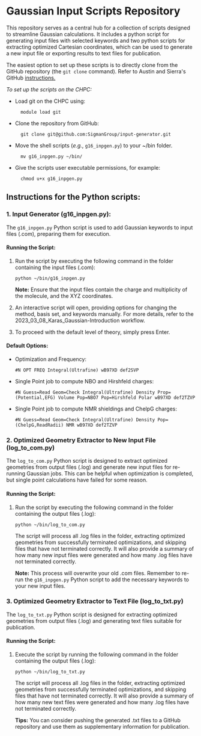 # Gaussian Input Scripts Repository

This repository serves as a central hub for a collection of scripts designed to streamline Gaussian calculations. It includes a python script for generating input files with selected keywords and two python scripts for extracting optimized Cartesian coordinates, which can be used to generate a new input file or exporting results to text files for publication.

The easiest option to set up these scripts is to directly clone from the GitHub repository (the `git clone` command). Refer to Austin and Sierra's GitHub [instructions.](https://github.com/SigmanGroup/Git-Started)

_To set up the scripts on the CHPC:_
	
- Load git on the CHPC using:
  ```shell
    module load git
    ```
- Clone the repository from GitHub:
  ```shell
    git clone git@github.com:SigmanGroup/input-generator.git
    ```
- Move the shell scripts (*e.g.*, `g16_inpgen.py`) to your ~/bin folder.
  ```shell
    mv g16_inpgen.py ~/bin/
    ```
- Give the scripts user executable permissions, for example:
  ```shell
    chmod u+x g16_inpgen.py
    ```
## Instructions for the Python scripts:

### 1. Input Generator (g16_inpgen.py):

The `g16_inpgen.py` Python script is used to add Gaussian keywords to input files (.com), preparing them for execution.

#### Running the Script:

1. Run the script by executing the following command in the folder containing the input files (.com):
    ```shell
    python ~/bin/g16_inpgen.py
    ```
   **Note:** Ensure that the input files contain the charge and multiplicity of the molecule, and the XYZ coordinates.

2. An interactive script will open, providing options for changing the method, basis set, and keywords manually. For more details, refer to the 2023_03_08_Karas_Gaussian-Introduction workflow.

3. To proceed with the default level of theory, simply press Enter.

#### Default Options:

- Optimization and Frequency:
  
  `#N OPT FREQ Integral(Ultrafine) wB97XD def2SVP`

- Single Point job to compute NBO and Hirshfeld charges:
  
  `#N Guess=Read Geom=Check Integral(Ultrafine) Density Prop=(Potential,EFG) Volume Pop=NBO7 Pop=Hirshfeld Polar wB97XD def2TZVP`

- Single Point job to compute NMR shieldings and ChelpG charges:
  
  `#N Guess=Read Geom=Check Integral(Ultrafine) Density Pop=(ChelpG,ReadRadii) NMR wB97XD def2TZVP`

### 2. Optimized Geometry Extractor to New Input File (log_to_com.py)

The `log_to_com.py` Python script is designed to extract optimized geometries from output files (.log) and generate new input files for re-running Gaussian jobs. This can be helpful when optimization is completed, but single point calculations have failed for some reason.

#### Running the Script:

1. Run the script by executing the following command in the folder containing the output files (.log):
    ```shell
    python ~/bin/log_to_com.py
    ```
    The script will process all .log files in the folder, extracting optimized geometries from successfully terminated optimizations, and skipping files that have not terminated correctly. It will also provide a summary of how many new input files were generated and how many .log files have not terminated correctly.

   **Note:** This process will overwrite your old .com files. Remember to re-run the `g16_inpgen.py` Python script to add the necessary keywords to your new input files.

### 3. Optimized Geometry Extractor to Text File (log_to_txt.py)

The `log_to_txt.py` Python script is designed for extracting optimized geometries from output files (.log) and generating text files suitable for publication.

#### Running the Script:

1. Execute the script by running the following command in the folder containing the output files (.log):
    ```shell
    python ~/bin/log_to_txt.py
    ```
    The script will process all .log files in the folder, extracting optimized geometries from successfully terminated optimizations, and skipping files that have not terminated correctly. It will also provide a summary of how many new text files were generated and how many .log files have not terminated correctly.

   **Tips:** You can consider pushing the generated .txt files to a GitHub repository and use them as supplementary information for publication.

   

